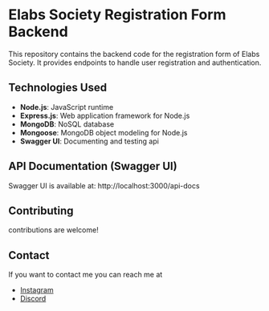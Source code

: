 # Elabs Society Registration Form Backend

This repository contains the backend code for the registration form of Elabs Society. It provides endpoints to handle user registration and authentication.

## Technologies Used

- **Node.js**: JavaScript runtime
- **Express.js**: Web application framework for Node.js
- **MongoDB**: NoSQL database
- **Mongoose**: MongoDB object modeling for Node.js
- **Swagger UI**: Documenting and testing api

## API Documentation (Swagger UI)

Swagger UI is available at: http://localhost:3000/api-docs


## Contributing

contributions are welcome!


## Contact

If you want to contact me you can reach me at
- [Instagram](https://www.instagram.com/sarthakgargg_igsh=MWR3Zm5kdXBoNTM3Zg==)
- [Discord](https://discordapp.com/users/1131656739494842468)

